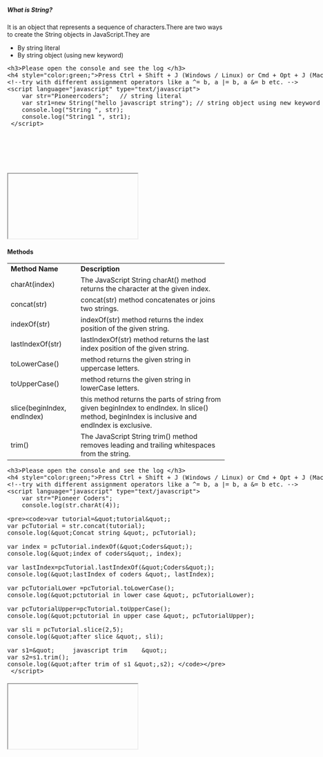 <h5>What is String?</h5>	
<p>It is an object that represents a sequence of characters.There are two ways to create the String objects in JavaScript.They are</p>	
<ul>
	<li>By string literal</li>
	<li>By string object (using new keyword)</li>
</ul>

<section >  
    <div ui-ace ="{useWrapMode: 'true', showGutter : 'true', theme:'monokai', mode: 'html', previewId:'preview',
		onLoad: htmlcssjsContentOnLoaded,
		rendererOptions: { fontSize: 16 },
		advanced: { highlightActiveLine: true}
	}" style="min-height:250px;"><xmp><h3>Please open the console and see the log </h3>
<h4 style="color:green;">Press Ctrl + Shift + J (Windows / Linux) or Cmd + Opt + J (Mac) to open console. </h4>
<!--try with different assignment operators like a ^= b, a |= b, a &= b etc. -->
<script language="javascript" type="text/javascript">
	var str="Pioneercoders";   // string literal
	var str1=new String("hello javascript string"); // string object using new keyword
	console.log("String ", str);
	console.log("String1 ", str1);
 </script>
</xmp>
	</div>
	<div>
        <iframe id="preview"></iframe>
    </div>
</section>

<h4>Methods</h4>
<table class="pc-table">
	<tr>
		<td><b>Method Name</b></td>
		<td><b>Description</b></td>
	</tr>
	<tr>
		<td>charAt(index)</td>
		<td>The JavaScript String charAt() method returns the character at the given index.</td>
	</tr>
	<tr>
		<td>concat(str)</td>
		<td>concat(str) method concatenates or joins two strings.</td>
	</tr>
	<tr>
		<td>indexOf(str)</td>
		<td>indexOf(str) method returns the index position of the given string.</td>
	</tr>
	<tr>
		<td>lastIndexOf(str)</td>
		<td>lastIndexOf(str) method returns the last index position of the given string.</td>
	</tr>
	<tr>
		<td>toLowerCase()</td>
		<td>method returns the given string in uppercase letters.</td>
	</tr>
	<tr>
		<td>toUpperCase()</td>
		<td>  method returns the given string in lowerCase letters.</td>
	</tr>
	<tr>
		<td>slice(beginIndex, endIndex)</td>
		<td>this method returns the parts of string from given beginIndex to endIndex. In slice() method, beginIndex is inclusive and endIndex is exclusive.</td>
	</tr>
	<tr>
		<td>trim()</td>
		<td>The JavaScript String trim() method removes leading and trailing whitespaces from the string.</td>
	</tr>
</table>

<section >  
    <div ui-ace ="{useWrapMode: 'true', showGutter : 'true', theme:'monokai', mode: 'html', previewId:'preview1',
		onLoad: htmlcssjsContentOnLoaded,
		rendererOptions: { fontSize: 16 },
		advanced: { highlightActiveLine: true}
	}" style="min-height:500px;"><xmp><h3>Please open the console and see the log </h3>
<h4 style="color:green;">Press Ctrl + Shift + J (Windows / Linux) or Cmd + Opt + J (Mac) to open console. </h4>
<!--try with different assignment operators like a ^= b, a |= b, a &= b etc. -->
<script language="javascript" type="text/javascript">
	var str="Pioneer Coders";  
	console.log(str.charAt(4));
 
	var tutorial="tutorial";  
	var pcTutorial = str.concat(tutorial);  
	console.log("Concat string ", pcTutorial);
	 
	var index = pcTutorial.indexOf("Coders");  
	console.log("index of coders", index); 
	  
	var lastIndex=pcTutorial.lastIndexOf("Coders");  
	console.log("lastIndex of coders ", lastIndex);
	  
	var pcTutorialLower =pcTutorial.toLowerCase();  
	console.log("pctutorial in lower case ", pcTutorialLower);
	 
	var pcTutorialUpper=pcTutorial.toUpperCase();  
	console.log("pctutorial in upper case ", pcTutorialUpper);
	 
	var sli = pcTutorial.slice(2,5);  
	console.log("after slice ", sli);  
	
	var s1="     javascript trim    ";  
	var s2=s1.trim();  
	console.log("after trim of s1 ",s2); 
	
 </script>
</xmp>
	</div>
	<div>
        <iframe id="preview1"></iframe>
    </div>
</section>


<!--
<h4>charAt(index) Method</h4>
<p>The JavaScript String charAt() method returns the character at the given index.</p>
 <h5>Example</h5> 
@CODE_START@@HTML@<script>  
	var str="Pioneercoders";  
	document.write(str.charAt(4));  
</script>@CODE_END@
<div class="min-height-50" id="jsStringCode1"><button type="button"  class="cws-button border-radius bt-color-3 pull-right" ng-click="tryYourSelf('jsStringCode1','js')">Try Yourself</button></div>
<div class="output-panel"> 
	<p>e</p>
</div>

<h4>concat(str) Method</h4>
<p>The JavaScript String concat(str) method concatenates or joins two strings.</p>
 <h5>Example</h5> 
@CODE_START@@HTML@<script>  
	var s1="Pioneercoders";  
	var s2="tutorial";  
	var s3=s1.concat(s2);  
	document.write(s3);  
</script>@CODE_END@
<div class="min-height-50" id="jsStringCode2"><button type="button"  class="cws-button border-radius bt-color-3 pull-right" ng-click="tryYourSelf('jsStringCode2','js')">Try Yourself</button></div>
<div class="output-panel"> 
	<p>Pioneercoders Tutorial</p>
</div>

<h4>indexOf(str) Method</h4>
<p>The JavaScript String indexOf(str) method returns the index position of the given string.</p>
 <h5>Example</h5>
@CODE_START@@HTML@<script>  
	var s1="Pioneercoders javascript Tutorial";  
	var n=s1.indexOf("script");  
	document.write(n);  
</script>@CODE_END@ 
<div class="min-height-50" id="jsStringCode3"><button type="button"  class="cws-button border-radius bt-color-3 pull-right" ng-click="tryYourSelf('jsStringCode3','js')">Try Yourself</button></div>
<div class="output-panel"> 
	<p>18</p>
</div>

<h4>lastIndexOf(str) Method</h4>
<p>The JavaScript String lastIndexOf(str) method returns the last index position of the given string.</p>
 <h5>Example</h5>
@CODE_START@@HTML@<script>  
	var s1="Pioneercoders javascript Tutorial";  
	var n=s1.lastIndexOf("Tutorial");  
	document.write(n);  
</script>@CODE_END@  
<div class="min-height-50" id="jsStringCode4"><button type="button"  class="cws-button border-radius bt-color-3 pull-right" ng-click="tryYourSelf('jsStringCode4','js')">Try Yourself</button></div>
<div class="output-panel"> 
	<p>25</p>
</div>

<h4>toLowerCase() Method</h4>
<p>The JavaScript String toLowerCase() method returns the given string in lowercase letters.</p>
 <h5>Example</h5>
@CODE_START@@HTML@<script>  
	var s1="Pioneercoders javascript Tutorial";  
	var s2=s1.toLowerCase();  
	document.write(s2);  
</script>@CODE_END@  
<div class="min-height-50" id="jsStringCode5"><button type="button"  class="cws-button border-radius bt-color-3 pull-right" ng-click="tryYourSelf('jsStringCode5','js')">Try Yourself</button></div>
<div class="output-panel"> 
	<p>pioneercoders javascript tutorial</p>
</div>

<h4>toUpperCase() Method</h4>
<p>The JavaScript String toUpperCase() method returns the given string in uppercase letters.</p>
 <h5>Example</h5>
@CODE_START@@HTML@<script>  
	var s1="Pioneercoders javascript Tutorial";  
	var s2=s1.toUpperCase();  
	document.write(s2);  
</script>@CODE_END@  
<div class="min-height-50" id="jsStringCode6"><button type="button"  class="cws-button border-radius bt-color-3 pull-right" ng-click="tryYourSelf('jsStringCode6','js')">Try Yourself</button></div>
<div class="output-panel"> 
	<p>PIONEERCODERS JAVASCRIPT TUTORIAL</p>
</div>

<h4>slice(beginIndex, endIndex) Method</h4>
<p>The JavaScript String slice(beginIndex, endIndex) method returns the parts of string from given beginIndex to endIndex. In slice() method, beginIndex is inclusive and endIndex is exclusive.</p>
 <h5>Example</h5>
@CODE_START@@HTML@<script>  
	var s1="abcdefgh";  
	var s2=s1.slice(2,5);  
	document.write(s2);  
</script>@CODE_END@   
<div class="min-height-50" id="jsStringCode7"><button type="button"  class="cws-button border-radius bt-color-3 pull-right" ng-click="tryYourSelf('jsStringCode7','js')">Try Yourself</button></div>
<div class="output-panel"> 
	<p>cde</p>
</div>

<h4>trim() Method</h4>
<p>The JavaScript String trim() method removes leading and trailing whitespaces from the string..</p>
 <h5>Example</h5>
</div>@CODE_START@@HTML@<script>  
	var s1="     javascript trim    ";  
	var s2=s1.trim();  
	document.write(s2);  
</script>@CODE_END@ 
<div class="min-height-50" id="jsStringCode9"><button type="button"  class="cws-button border-radius bt-color-3 pull-right" ng-click="tryYourSelf('jsStringCode9','js')">Try Yourself</button></div>
<div class="output-panel"> 
	<p>javascript trim</p>
</div>
-->
